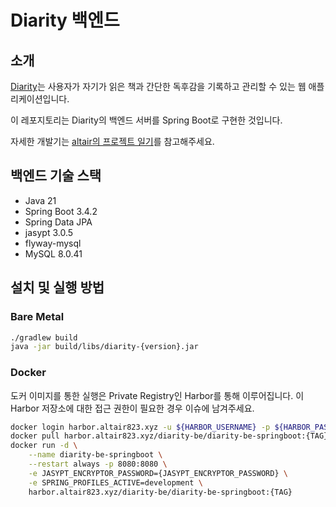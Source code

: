 # Diarity 백엔드

## 소개

[Diarity](https://diarity.me)는 사용자가 자기가 읽은 책과 간단한 독후감을 기록하고 관리할 수 있는 웹 애플리케이션입니다.

이 레포지토리는 Diarity의 백엔드 서버를 Spring Boot로 구현한 것입니다.

자세한 개발기는 [altair의 프로젝트 일기](https://altair823.tistory.com/)를 참고해주세요.

## 백엔드 기술 스택

- Java 21
- Spring Boot 3.4.2
- Spring Data JPA
- jasypt 3.0.5
- flyway-mysql
- MySQL 8.0.41

## 설치 및 실행 방법

### Bare Metal

```bash
./gradlew build
java -jar build/libs/diarity-{version}.jar
```

### Docker

도커 이미지를 통한 실행은 Private Registry인 Harbor를 통해 이루어집니다.
이 Harbor 저장소에 대한 접근 권한이 필요한 경우 이슈에 남겨주세요.

```bash
docker login harbor.altair823.xyz -u ${HARBOR_USERNAME} -p ${HARBOR_PASSWORD}
docker pull harbor.altair823.xyz/diarity-be/diarity-be-springboot:{TAG}
docker run -d \
    --name diarity-be-springboot \
    --restart always -p 8080:8080 \
    -e JASYPT_ENCRYPTOR_PASSWORD={JASYPT_ENCRYPTOR_PASSWORD} \
    -e SPRING_PROFILES_ACTIVE=development \
    harbor.altair823.xyz/diarity-be/diarity-be-springboot:{TAG}
```
